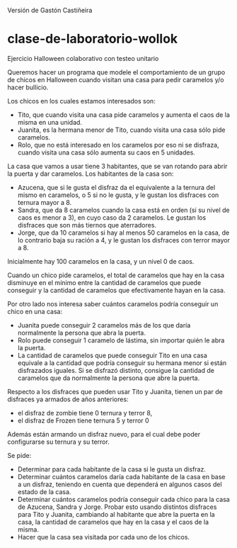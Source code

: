 Versión de Gastón Castiñeira

# clase-de-laboratorio-wollok

Ejercicio Halloween colaborativo con testeo unitario

Queremos hacer un programa que modele el comportamiento de un grupo de chicos en Halloween cuando visitan una casa para pedir caramelos y/o hacer bullicio.

Los chicos en los cuales estamos interesados son:
- Tito, que cuando visita una casa pide caramelos y aumenta el caos de la misma en una unidad.
- Juanita, es la hermana menor de Tito, cuando visita una casa sólo pide caramelos.
- Rolo, que no está interesado en los caramelos por eso ni se disfraza, cuando visita una casa sólo aumenta su caos en 5 unidades.

La casa que vamos a usar tiene 3 habitantes, que se van rotando para abrir la puerta y dar caramelos. Los habitantes de la casa son:
- Azucena, que si le gusta el disfraz da el equivalente a la ternura del mismo en caramelos, o 5 si no le gusta, y le gustan los disfraces con ternura mayor a 8.
- Sandra, que da 8 caramelos cuando la casa está en orden (si su nivel de caos es menor a 3), en cuyo caso da 2 caramelos. Le gustan los disfraces que son más tiernos que aterradores.
- Jorge, que da 10 caramelos si hay al menos 50 caramelos en la casa, de lo contrario baja su ración a 4, y le gustan los disfraces con terror mayor a 8.

Inicialmente hay 100 caramelos en la casa, y un nivel 0 de caos.

Cuando un chico pide caramelos, el total de caramelos que hay en la casa disminuye en el mínimo entre la cantidad de caramelos que puede conseguir y la cantidad de caramelos que efectivamente hayan en la casa.

Por otro lado nos interesa saber cuántos caramelos podría conseguir un chico en una casa:
- Juanita puede conseguir 2 caramelos más de los que daría normalmente la persona que abra la puerta.
- Rolo puede conseguir 1 caramelo de lástima, sin importar quién le abra la puerta.
- La cantidad de caramelos que puede conseguir Tito en una casa equivale a la cantidad que podría conseguir su hermana menor si están disfrazados iguales. Si se disfrazó distinto, consigue la cantidad de caramelos que da normalmente la persona que abre la puerta.

Respecto a los disfraces que pueden usar Tito y Juanita, tienen un par de disfraces ya armados de años anteriores:
- el disfraz de zombie tiene 0 ternura y terror 8,
- el disfraz de Frozen tiene ternura 5 y terror 0

Además están armando un disfraz nuevo, para el cual debe poder configurarse su ternura y su terror.

Se pide:
- Determinar para cada habitante de la casa si le gusta un disfraz.
- Determinar cuántos caramelos daría cada habitante de la casa en base a un disfraz, teniendo en cuenta que dependerá en algunos casos del estado de la casa.
- Determinar cuántos caramelos podría conseguir cada chico para la casa de Azucena, Sandra y Jorge. Probar esto usando distintos disfraces para Tito y Juanita, cambiando al habitante que abre la puerta en la casa, la cantidad de caramelos que hay en la casa y el caos de la misma.
- Hacer que la casa sea visitada por cada uno de los chicos.
